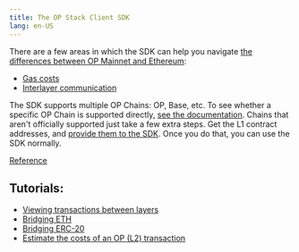 ```yaml
---
title: The OP Stack Client SDK
lang: en-US
---
```


There are a few areas in which the SDK can help you navigate [the differences between OP Mainnet and Ethereum](../developers/build/differences/):

- [Gas costs](../developers/build/transaction-fees.md)
- [Interlayer communication](../developers/bridge/basics.md)

The SDK supports multiple OP Chains: OP, Base, etc.
To see whether a specific OP Chain is supported directly, [see the documentation](https://sdk.optimism.io/enums/l2chainid).
Chains that aren't officially supported just take a few extra steps.
Get the L1 contract addresses, and [provide them to the SDK](https://stack.optimism.io/docs/build/sdk/#contract-addresses).
Once you do that, you can use the SDK normally.

[Reference](https://sdk.optimism.io/)

## Tutorials:
- [Viewing transactions between layers](https://github.com/ethereum-optimism/optimism-tutorial/tree/main/sdk-view-tx)
- [Bridging ETH](https://github.com/ethereum-optimism/optimism-tutorial/tree/main/cross-dom-bridge-eth)
- [Bridging ERC-20](https://github.com/ethereum-optimism/optimism-tutorial/tree/main/cross-dom-bridge-erc20)
- [Estimate the costs of an OP (L2) transaction](https://github.com/ethereum-optimism/optimism-tutorial/tree/main/sdk-estimate-gas)
